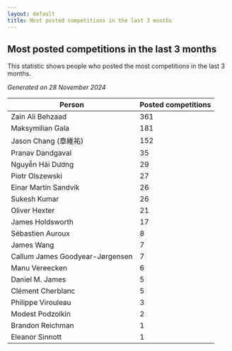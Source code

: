 ```yaml
---
layout: default
title: Most posted competitions in the last 3 months
---
```

## Most posted competitions in the last 3 months
This statistic shows people who posted the most competitions in the last 3 months.

*Generated on 28 November 2024*

| Person | Posted competitions |
| --- | --- |
| Zain Ali Behzaad | 361 |
| Maksymilian Gala | 181 |
| Jason Chang (章維祐) | 152 |
| Pranav Dandgaval | 35 |
| Nguyễn Hải Dương | 29 |
| Piotr Olszewski | 27 |
| Einar Martin Sandvik | 26 |
| Sukesh Kumar | 26 |
| Oliver Hexter | 21 |
| James Holdsworth | 17 |
| Sébastien Auroux | 8 |
| James Wang | 7 |
| Callum James Goodyear-Jørgensen | 7 |
| Manu Vereecken | 6 |
| Daniel M. James | 5 |
| Clément Cherblanc | 5 |
| Philippe Virouleau | 3 |
| Modest Podzolkin | 2 |
| Brandon Reichman | 1 |
| Eleanor Sinnott | 1 |
